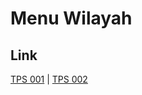 # Menu Wilayah

## Link

[TPS 001](https://github.com/gigit-pemilu/pemilu-2024-17-bengkulu/tree/main/pilpres/hitung-suara/sub/17-bengkulu/sub/09-bengkulu-tengah/sub/04-pematang-tiga/sub/2017-pematang-tiga/sub/001-tps)
 | 
[TPS 002](https://github.com/gigit-pemilu/pemilu-2024-17-bengkulu/tree/main/pilpres/hitung-suara/sub/17-bengkulu/sub/09-bengkulu-tengah/sub/04-pematang-tiga/sub/2017-pematang-tiga/sub/002-tps)

